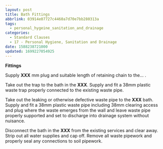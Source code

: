 ```yaml
---
layout: post
title: Bath Fittings
abbrlink: 03914e07727c4460a7d70e7bb280313a
tags:
  - personal_hygeine_sanitation_and_drainage
categories:
  - Standard Clauses
  - 17 - Personal Hygiene, Sanitation and Drainage
date: 1588238721000
updated: 1699227054925
---
```


**Fittings**

Supply **XXX** mm plug and suitable length of retaining chain to the… .

Take out the trap to the bath in the **XXX**. Supply and fit a 38mm plastic waste trap properly connected to the existing waste pipe.

Take out the leaking or otherwise defective waste pipe to the **XXX** bath. Supply and fit a 38mm plastic waste pipe including 38mm clearing access and plug where the waste emerges from the wall and leave waste pipe properly supported and set to discharge into drainage system without nuisance.

Disconnect the bath in the **XXX** from the existing services and clear away. Strip out all water supplies and cap off. Remove all waste pipework and properly seal any connections to soil pipework.

